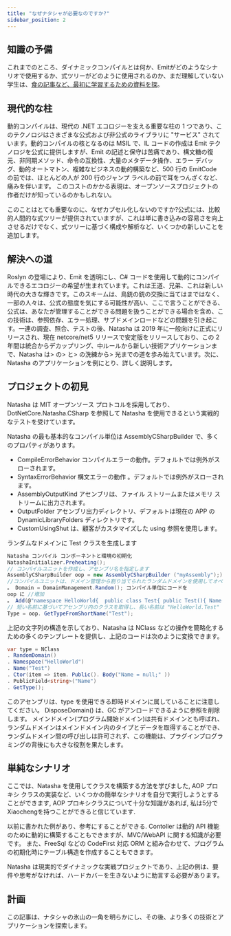 ```yaml
---
title: "なぜナタシャが必要なのですか?"
sidebar_position: 2
---
```


## 知識の予備

これまでのところ、ダイナミックコンパイルとは何か、Emitがどのようなシナリオで使用するか、式ツリーがどのように使用されるのか、まだ理解していない学生は、[食の記事など、最初に学習するための資料を探](https://www.cnblogs.com/whuanle/category/1548012.html)。

## 現代的な柱

動的コンパイルは、現代の .NET エコロジーを支える重要な柱の 1 つであり、このテクノロジはさまざまな公式および非公式のライブラリに "サービス" されています。動的コンパイルの核となるのは MSIL で、IL コードの作成は Emit テクノロジを公式に提供しますが、Emit の記述と保守は苦痛であり、構文糖の復元、非同期メソッド、命令の互換性、大量のメタデータ操作、エラー デバッグ、動的オートマトン、複雑なビジネスの動的構築など、500 行の EmitCode の前では、ほとんどの人が 200 行のジャンプ ラベルの前で耳をつんざくなど、痛みを伴います。 このコストのかかる表現は、オープンソースプロジェクトの作者だけが知っているのかもしれない。

このことはとても重要なのに、なぜカプセル化しないのですか?公式には、比較的人間的な式ツリーが提供されていますが、これは単に書き込みの容易さを向上させるだけでなく、式ツリーに基づく構成や解析など、いくつかの新しいことを追加します。

## 解決への道

Roslyn の登場により、Emit を透明にし、C# コードを使用して動的にコンパイルできるエコロジーの希望が生まれています。これは王道、兄弟、これは新しい時代の大きな輝きです。このスキームは、鳥銃の銃の交換に当てはまではなく、一部の人々は、公式の態度を気にする可能性が高い、ここで言うことができる、公式は、あなたが管理することができる問題を扱うことができる場合を含め、この技術は、参照依存、エラー処理、サブドメインロードなどの問題を引き起こす。一連の調査、照合、テストの後、Natasha は 2019 年に一般向けに正式にリリースされ、現在 netcore/net5 リリースで安定版をリリースしており、この 2 年間は統合からデカップリング、中ルールから新しい技術アプリケーションまで、Natasha は> の> と> の洗練から> 光までの道を歩み始えています。次に、Natasha のアプリケーションを例にとり、詳しく説明します。

## プロジェクトの初見

Natasha は MIT オープンソース プロトコルを採用しており、DotNetCore.Natasha.CSharp を参照して Natasha を使用できるという実戦的なテストを受けています。

Natasha の最も基本的なコンパイル単位は AssemblyCSharpBuilder で、多くのプロパティがあります。

- CompileErrorBehavior コンパイルエラーの動作。デフォルトでは例外がスローされます。
- SyntaxErrorBehavior 構文エラーの動作 。デフォルトでは例外がスローされます。
- AssemblyOutputKind アセンブリは、ファイル ストリームまたはメモリ ストリームに出力されます。
- OutputFolder アセンブリ出力ディレクトリ、デフォルトは現在の APP の DynamicLibraryFolders ディレクトリです。
- CustomUsingShut は、顧客がカスタマイズした using 参照を使用します。

ランダムなドメインに Test クラスを生成します

```cs
Natasha コンパイル コンポーネントと環境の初期化
NatashaInitializer.Preheating();
// コンパイルユニットを作成し、アセンブリ名を指定します
AssemblyCSharpBuilder oop = new AssemblyCSharpBuilder ("myAssembly");)
//コンパイルユニットは、ドメイン管理から割り当てられたランダムドメインを使用してオペ
。 Domain = DomainManagement.Random(); コンパイル単位にコードを
oop に //増加
。 Add(@"namespace HelloWorld{  public class Test{ public Test(){ Name = null; } public string Name; }  }");
// 短い名前に基づいてアセンブリ内のクラスを取得し、長い名前は "HelloWorld.Test"
Type = oop. GetTypeFromShortName("Test");
```

上記の文字列の構造を示しており、Natasha は NClass などの操作を簡略化するための多くのテンプレートを提供し、上記のコードは次のように変換できます。
```cs
var type = NClass
. RandomDomain()
. Namespace("HelloWorld")
. Name("Test")
. Ctor(item => item. Public(). Body("Name = null;" ))
. PublicField<string>("Name")
. GetType();
```

このアセンブリは、type を使用できる即時ドメインに属していることに注意してください。 DisposeDomain() は、GC がアンロードできるように参照を削除します。 メインドメイン(プログラム開始ドメイン)は共有ドメインとも呼ばれ、ランダムドメインはメインドメイン内のタイプとデータを取得することができ、ランダムドメイン間の呼び出しは許可されず、この機能は、プラグインプログラミングの背後にも大きな役割を果たします。

## 単純なシナリオ

ここでは、Natasha を使用してクラスを構築する方法を学びました, AOP プロキシ クラスの実装など、いくつかの簡単なシナリオを自分で実行しようとすることができます, AOP プロキシクラスについて十分な知識があれば, 私は5分でXiaochengを持つことができると信じています.

以前に書かれた例があり、参考にすることができる. Contoller は動的 API 機能のために動的に構築することもできますが、MVC/WebAPI に関する知識が必要です。 また、FreeSql などの CodeFirst 対応 ORM と組み合わせて、プログラムの初期化時にテーブル構造を作成することもできます。

Natasha は現実的でダイナミックな実戦プロジェクトであり、上記の例は、要件や思考がなければ、ハードカバーを生きないように助言する必要があります。

## 計画

この記事は、ナタシャの氷山の一角を明らかにし、その後、より多くの技術とアプリケーションを探索します。
